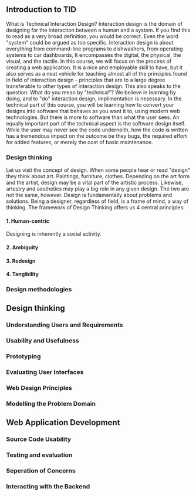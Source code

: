 ## Introduction to TID
What is Technical Interaction Design? Interaction design is the domain of designing for the interaction between a human and a system. If you find this to read as a very broad definition, you would be correct. Even the word "system" could be argued as too specific. Interaction design is about everything from command-line programs to dishwashers, from operating systems to car dashboards, It encompasses the digital, the physical, the visual, and the tactile.
In this course, we will focus on the process of creating a web application. It is a nice and employable skill to have, but it also serves as a neat vehicle for teaching almost all of the principles found in field of interaction design - principles that are to a large degree transferable to other types of interaction design. This also speaks to the question: What do you mean by "technical"? We believe in learning by doing, and to "do" interaction design, implimentation is nesessary. In the technical part of this course, you will be learning how to convert your designs into software that behaves as you want it to, using modern web technologies.
But there is more to software than what the user sees. An equally important part of the technical aspect is the software design itself. While the user may never see the code underneith, how the code is written has a tremendous impact on the outcome be they bugs, the required effort for added features, or merely the cost of basic maintenance.

### Design thinking
Let us visit the concept of design. When some people hear or read "design" they think about art. Paintings, furniture, clothes. Depending on the art form and the artist, design may be a vital part of the artistic process. Likewise, artestry and aesthetics may play a big role in any given design. The two are *not* the same, however. Design is fundamentally about problems and solutions. Being a designer, regardless of field, is a frame of mind, a way of thinking. 
The framework of Design Thinking offers us 4 central principles:
#### 1. Human-centric
Designing is inherently a social activity.
#### 2. Ambiguity
#### 3. Redesign
#### 4. Tangibility


### Design methodologies

## Design thinking
### Understanding Users and Requirements
### Usability and Usefulness
### Prototyping
### Evaluating User Interfaces
### Web Design Principles
### Modelling the Problem Domain

## Web Application Development
### Source Code Usability
### Testing and evaluation
### Seperation of Concerns
### Interacting with the Backend